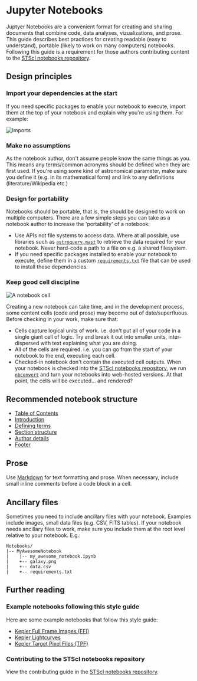 # Jupyter Notebooks

Juptyer Notebooks are a convenient format for creating and sharing documents that combine code, data analyses, vizualizations, and prose. This guide describes best practices for creating readable (easy to understand), portable (likely to work on many computers) notebooks. Following this guide is a requirement for those authors contributing content to the [STScI notebooks repository](https://github.com/spacetelescope/notebooks).

## Design principles

### Import your dependencies at the start

If you need specific packages to enable your notebook to execute, import them at the top of your notebook and explain why you're using them. For example:

![Imports](https://user-images.githubusercontent.com/4483/44419575-98d39980-a549-11e8-9441-e57ae20256f4.png)

### Make no assumptions

As the notebook author, don't assume people know the same things as you. This means any terms/common acronyms should be defined when they are first used. If you're using some kind of astronomical parameter, make sure you define it (e.g. in its mathematical form) and link to any definitions (literature/Wikipedia etc.)

### Design for portability

Notebooks should be portable, that is, the should be designed to work on multiple computers. There are a few simple steps you can take as a notebook author to increase the 'portability' of a notebook:

- Use APIs not file systems to access data. Where at all possible, use libraries such as [`astroquery.mast`](https://astroquery.readthedocs.io/en/latest/) to retrieve the data required for your notebook. Never hard-code a path to a file on e.g. a shared filesystem.
- If you need specific packages installed to enable your notebook to execute, define them in a custom [`requirements.txt`](https://pip.pypa.io/en/stable/reference/pip_install/#example-requirements-file) file that can be used to install these dependencies.

### Keep good cell discipline

![A notebook cell](https://user-images.githubusercontent.com/4483/44419332-d7b51f80-a548-11e8-8125-457bcfc23d30.png)

Creating a new notebook can take time, and in the development process, some content cells (code and prose) may become out of date/superfluous. Before checking in your work, make sure that:

- Cells capture logical units of work. i.e. don't put all of your code in a single giant cell of logic. Try and break it out into smaller units, inter-dispersed with text explaining what you are doing.
- All of the cells are required. i.e. you can go from the start of your notebook to the end, executing each cell.
- Checked-in notebook don't contain the executed cell outputs. When your notebook is checked into the [STScI notebooks repository](https://github.com/spacetelescope/notebooks), we run [`nbconvert`](https://nbconvert.readthedocs.io/en/latest/) and turn your notebooks into web-hosted versions. At that point, the cells will be executed... and rendered?

## Recommended notebook structure


- [Table of Contents](#table-of-contents)
- [Introduction](#introduction)
- [Defining terms](#defining-terms)
- [Section structure](#section-structure)
- [Author details](#author-details)
- [Footer](#footer)

## Prose

Use [Markdown](https://jupyter-notebook.readthedocs.io/en/stable/examples/Notebook/Working%20With%20Markdown%20Cells.html#Markdown-basics) for text formatting and prose. When necessary, include small inline comments before a code block in a cell.

## Ancillary files

Sometimes you need to include ancillary files with your notebook. Examples include images, small data files (e.g. CSV, FITS tables). If your notebook needs ancillary files to work, make sure you include them at the root level relative to your notebook. E.g.:

```
Notebooks/
|-- MyAwesomeNotebook
|    |-- my_awesome_notebook.ipynb
|    +-- galaxy.png
|    +-- data.csv
|    +-- requirements.txt
```

## Further reading

### Example notebooks following this style guide

Here are some example notebooks that follow this style guide:

- [Kepler Full Frame Images (FFI)](https://github.com/spacetelescope/notebooks/blob/master/MAST/Kepler/Kepler_FFI/kepler_ffi.ipynb)
- [Kepler Lightcurves](https://github.com/spacetelescope/notebooks/blob/master/MAST/Kepler/Kepler_Lightcurve/kepler_lightcurve.ipynb)
- [Kepler Target Pixel Files (TPF)](https://github.com/spacetelescope/notebooks/blob/master/MAST/Kepler/Kepler_FFI/kepler_ffi.ipynb)

### Contributing to the STScI notebooks repository

View the contributing guide in the [STScI notebooks repository](https://github.com/spacetelescope/notebooks).
